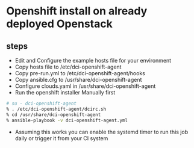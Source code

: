 # Openshift install on already deployed Openstack

## steps ##

* Edit and Configure the example hosts file for your environment
* Copy hosts file to /etc/dci-openshift-agent
* Copy pre-run.yml to /etc/dci-openshift-agent/hooks
* Copy ansible.cfg to /usr/share/dci-openshift-agent
* Configure clouds.yaml in /usr/share/dci-openshift-agent
* Run the openshift installer Manually first

```bash
# su - dci-openshift-agent
% . /etc/dci-openshift-agent/dcirc.sh
% cd /usr/share/dci-openshift-agent
% ansible-playbook -v dci-openshift-agent.yml
```

* Assuming this works you can enable the systemd timer to run this job daily or trigger it from your CI system
